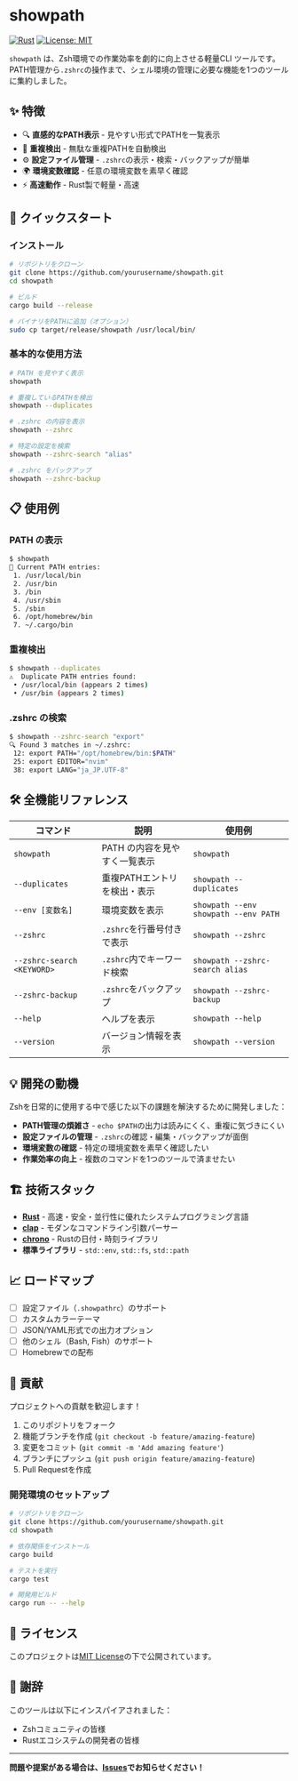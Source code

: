 # showpath

[![Rust](https://img.shields.io/badge/rust-1.70+-orange.svg)](https://www.rust-lang.org/)
[![License: MIT](https://img.shields.io/badge/License-MIT-yellow.svg)](https://opensource.org/licenses/MIT)

`showpath` は、Zsh環境での作業効率を劇的に向上させる軽量CLI ツールです。  
PATH管理から`.zshrc`の操作まで、シェル環境の管理に必要な機能を1つのツールに集約しました。

## ✨ 特徴

- 🔍 **直感的なPATH表示** - 見やすい形式でPATHを一覧表示
- 🔄 **重複検出** - 無駄な重複PATHを自動検出
- ⚙️ **設定ファイル管理** - `.zshrc`の表示・検索・バックアップが簡単
- 🌍 **環境変数確認** - 任意の環境変数を素早く確認
- ⚡ **高速動作** - Rust製で軽量・高速

## 🚀 クイックスタート

### インストール

```bash
# リポジトリをクローン
git clone https://github.com/yourusername/showpath.git
cd showpath

# ビルド
cargo build --release

# バイナリをPATHに追加（オプション）
sudo cp target/release/showpath /usr/local/bin/
```

### 基本的な使用方法

```bash
# PATH を見やすく表示
showpath

# 重複しているPATHを検出
showpath --duplicates

# .zshrc の内容を表示
showpath --zshrc

# 特定の設定を検索
showpath --zshrc-search "alias"

# .zshrc をバックアップ
showpath --zshrc-backup
```

## 📋 使用例

### PATH の表示
```bash
$ showpath
📁 Current PATH entries:
 1. /usr/local/bin
 2. /usr/bin
 3. /bin
 4. /usr/sbin
 5. /sbin
 6. /opt/homebrew/bin
 7. ~/.cargo/bin
```

### 重複検出
```bash
$ showpath --duplicates
⚠️  Duplicate PATH entries found:
 • /usr/local/bin (appears 2 times)
 • /usr/bin (appears 2 times)
```

### .zshrc の検索
```bash
$ showpath --zshrc-search "export"
🔍 Found 3 matches in ~/.zshrc:
 12: export PATH="/opt/homebrew/bin:$PATH"
 25: export EDITOR="nvim"
 38: export LANG="ja_JP.UTF-8"
```

## 🛠️ 全機能リファレンス

| コマンド | 説明 | 使用例 |
|---------|------|--------|
| `showpath` | PATH の内容を見やすく一覧表示 | `showpath` |
| `--duplicates` | 重複PATHエントリを検出・表示 | `showpath --duplicates` |
| `--env [変数名]` | 環境変数を表示 | `showpath --env` <br> `showpath --env PATH` |
| `--zshrc` | `.zshrc`を行番号付きで表示 | `showpath --zshrc` |
| `--zshrc-search <KEYWORD>` | `.zshrc`内でキーワード検索 | `showpath --zshrc-search alias` |
| `--zshrc-backup` | `.zshrc`をバックアップ | `showpath --zshrc-backup` |
| `--help` | ヘルプを表示 | `showpath --help` |
| `--version` | バージョン情報を表示 | `showpath --version` |

## 💡 開発の動機

Zshを日常的に使用する中で感じた以下の課題を解決するために開発しました：

- **PATH管理の煩雑さ** - `echo $PATH`の出力は読みにくく、重複に気づきにくい
- **設定ファイルの管理** - `.zshrc`の確認・編集・バックアップが面倒
- **環境変数の確認** - 特定の環境変数を素早く確認したい
- **作業効率の向上** - 複数のコマンドを1つのツールで済ませたい

## 🏗️ 技術スタック

- **[Rust](https://www.rust-lang.org/)** - 高速・安全・並行性に優れたシステムプログラミング言語
- **[clap](https://crates.io/crates/clap)** - モダンなコマンドライン引数パーサー
- **[chrono](https://crates.io/crates/chrono)** - Rustの日付・時刻ライブラリ
- **標準ライブラリ** - `std::env`, `std::fs`, `std::path`

## 📈 ロードマップ

- [ ] 設定ファイル（`.showpathrc`）のサポート
- [ ] カスタムカラーテーマ
- [ ] JSON/YAML形式での出力オプション
- [ ] 他のシェル（Bash, Fish）のサポート
- [ ] Homebrewでの配布

## 🤝 貢献

プロジェクトへの貢献を歓迎します！

1. このリポジトリをフォーク
2. 機能ブランチを作成 (`git checkout -b feature/amazing-feature`)
3. 変更をコミット (`git commit -m 'Add amazing feature'`)
4. ブランチにプッシュ (`git push origin feature/amazing-feature`)
5. Pull Requestを作成

### 開発環境のセットアップ

```bash
# リポジトリをクローン
git clone https://github.com/yourusername/showpath.git
cd showpath

# 依存関係をインストール
cargo build

# テストを実行
cargo test

# 開発用ビルド
cargo run -- --help
```

## 📄 ライセンス

このプロジェクトは[MIT License](LICENSE)の下で公開されています。

## 🙏 謝辞

このツールは以下にインスパイアされました：
- Zshコミュニティの皆様
- Rustエコシステムの開発者の皆様

---

**問題や提案がある場合は、[Issues](https://github.com/yourusername/showpath/issues)でお知らせください！**